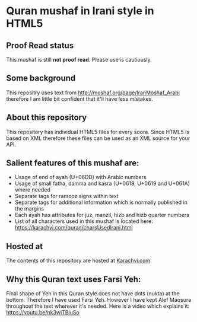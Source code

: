 # Quran mushaf in Irani style in HTML5

## Proof Read status
This mushaf is still **not proof read**. Please use is cautiously.

## Some background
This repositry uses text from http://moshaf.org/page/IranMoshaf_Arabi therefore I am little bit confident that it'll have less mistakes.

## About this repository
This repository has individual HTML5 files for every soora. Since HTML5 is based on XML therefore these files can be used as an XML source for your API.

## Salient features of this mushaf are:
* Usage of end of ayah (U+06DD) with Arabic numbers
* Usage of small fatha, damma and kasra (U+0618, U+0619 and U+061A) where needed
* Separate tags for ramooz signs within text
* Separate tags for additional information which is normally published in the margins
* Each ayah has attributes for juz, manzil, hizb and hizb quarter numbers
* List of all characters used in this mushaf is located here: https://karachvi.com/quran/charsUsedIrani.html

## Hosted at
The contents of this repository are hosted at [Karachvi.com](https://www.karachvi.com)

## Why this Quran text uses Farsi Yeh:
Final shape of Yeh in this Quran style does not have dots (nukta) at the bottom. Therefore I have used Farsi Yeh. However I have kept Alef Maqsura throughout the text wherever it's needed. Here is a video which explains it:
https://youtu.be/nk3wjTBluSo
